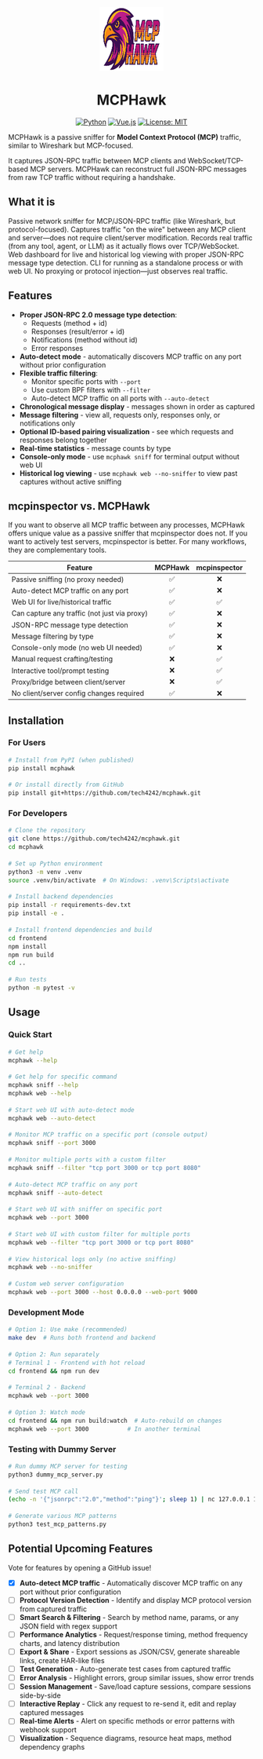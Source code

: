 <div align="center">
  <img src="tests/mcphawk_logo.png" alt="MCPHawk Logo" width="130" height="130">
  
  # MCPHawk

  [![Python](https://img.shields.io/badge/python-3.8+-blue.svg)](https://www.python.org/downloads/)
  [![Vue.js](https://img.shields.io/badge/vue.js-3.x-brightgreen.svg)](https://vuejs.org/)
  [![License: MIT](https://img.shields.io/badge/License-MIT-yellow.svg)](https://opensource.org/licenses/MIT)
</div>

MCPHawk is a passive sniffer for **Model Context Protocol (MCP)** traffic, similar to Wireshark but MCP-focused.

It captures JSON-RPC traffic between MCP clients and WebSocket/TCP-based MCP servers. MCPHawk can reconstruct full JSON-RPC messages from raw TCP traffic without requiring a handshake.

## What it is
Passive network sniffer for MCP/JSON-RPC traffic (like Wireshark, but protocol-focused).
Captures traffic "on the wire" between any MCP client and server—does not require client/server modification.
Records real traffic (from any tool, agent, or LLM) as it actually flows over TCP/WebSocket.
Web dashboard for live and historical log viewing with proper JSON-RPC message type detection.
CLI for running as a standalone process or with web UI.
No proxying or protocol injection—just observes real traffic.

## Features

- **Proper JSON-RPC 2.0 message type detection**:
  - Requests (method + id)
  - Responses (result/error + id)
  - Notifications (method without id)
  - Error responses
- **Auto-detect mode** - automatically discovers MCP traffic on any port without prior configuration
- **Flexible traffic filtering**:
  - Monitor specific ports with `--port`
  - Use custom BPF filters with `--filter`
  - Auto-detect MCP traffic on all ports with `--auto-detect`
- **Chronological message display** - messages shown in order as captured
- **Message filtering** - view all, requests only, responses only, or notifications only
- **Optional ID-based pairing visualization** - see which requests and responses belong together
- **Real-time statistics** - message counts by type
- **Console-only mode** - use `mcphawk sniff` for terminal output without web UI
- **Historical log viewing** - use `mcphawk web --no-sniffer` to view past captures without active sniffing

## mcpinspector vs. MCPHawk

If you want to observe all MCP traffic between any processes, MCPHawk offers unique value as a passive sniffer that mcpinspector does not. If you want to actively test servers, mcpinspector is better. For many workflows, they are complementary tools.

| Feature                                      | MCPHawk | mcpinspector |
|-----------------------------------------------|:---------:|:------------:|
| Passive sniffing (no proxy needed)            |     ✅     |      ❌       |
| Auto-detect MCP traffic on any port           |     ✅     |      ❌       |
| Web UI for live/historical traffic            |     ✅     |      ✅       |
| Can capture any traffic (not just via proxy)  |     ✅     |      ❌       |
| JSON-RPC message type detection               |     ✅     |      ❌       |
| Message filtering by type                     |     ✅     |      ❌       |
| Console-only mode (no web UI needed)          |     ✅     |      ❌       |
| Manual request crafting/testing               |     ❌     |      ✅       |
| Interactive tool/prompt testing               |     ❌     |      ✅       |
| Proxy/bridge between client/server            |     ❌     |      ✅       |
| No client/server config changes required      |     ✅     |      ❌       |

## Installation

### For Users

```bash
# Install from PyPI (when published)
pip install mcphawk

# Or install directly from GitHub
pip install git+https://github.com/tech4242/mcphawk.git
```

### For Developers

```bash
# Clone the repository
git clone https://github.com/tech4242/mcphawk.git
cd mcphawk

# Set up Python environment
python3 -m venv .venv
source .venv/bin/activate  # On Windows: .venv\Scripts\activate

# Install backend dependencies
pip install -r requirements-dev.txt
pip install -e .

# Install frontend dependencies and build
cd frontend
npm install
npm run build
cd ..

# Run tests
python -m pytest -v
```

## Usage

### Quick Start

```bash
# Get help
mcphawk --help

# Get help for specific command
mcphawk sniff --help
mcphawk web --help

# Start web UI with auto-detect mode
mcphawk web --auto-detect

# Monitor MCP traffic on a specific port (console output)
mcphawk sniff --port 3000

# Monitor multiple ports with a custom filter
mcphawk sniff --filter "tcp port 3000 or tcp port 8080"

# Auto-detect MCP traffic on any port
mcphawk sniff --auto-detect

# Start web UI with sniffer on specific port
mcphawk web --port 3000

# Start web UI with custom filter for multiple ports
mcphawk web --filter "tcp port 3000 or tcp port 8080"

# View historical logs only (no active sniffing)
mcphawk web --no-sniffer

# Custom web server configuration
mcphawk web --port 3000 --host 0.0.0.0 --web-port 9000
```

### Development Mode

```bash
# Option 1: Use make (recommended)
make dev  # Runs both frontend and backend

# Option 2: Run separately
# Terminal 1 - Frontend with hot reload
cd frontend && npm run dev

# Terminal 2 - Backend
mcphawk web --port 3000

# Option 3: Watch mode
cd frontend && npm run build:watch  # Auto-rebuild on changes
mcphawk web --port 3000           # In another terminal
```

### Testing with Dummy Server

```bash
# Run dummy MCP server for testing
python3 dummy_mcp_server.py

# Send test MCP call
(echo -n '{"jsonrpc":"2.0","method":"ping"}'; sleep 1) | nc 127.0.0.1 12345

# Generate various MCP patterns
python3 test_mcp_patterns.py
```

## Potential Upcoming Features

Vote for features by opening a GitHub issue!

- [x] **Auto-detect MCP traffic** - Automatically discover MCP traffic on any port without prior configuration
- [ ] **Protocol Version Detection** - Identify and display MCP protocol version from captured traffic
- [ ] **Smart Search & Filtering** - Search by method name, params, or any JSON field with regex support
- [ ] **Performance Analytics** - Request/response timing, method frequency charts, and latency distribution
- [ ] **Export & Share** - Export sessions as JSON/CSV, generate shareable links, create HAR-like files
- [ ] **Test Generation** - Auto-generate test cases from captured traffic
- [ ] **Error Analysis** - Highlight errors, group similar issues, show error trends
- [ ] **Session Management** - Save/load capture sessions, compare sessions side-by-side
- [ ] **Interactive Replay** - Click any request to re-send it, edit and replay captured messages
- [ ] **Real-time Alerts** - Alert on specific methods or error patterns with webhook support
- [ ] **Visualization** - Sequence diagrams, resource heat maps, method dependency graphs